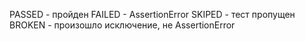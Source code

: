 PASSED - пройден
FAILED - AssertionError
SKIPED - тест пропущен
BROKEN - произошло исключение, не AssertionError